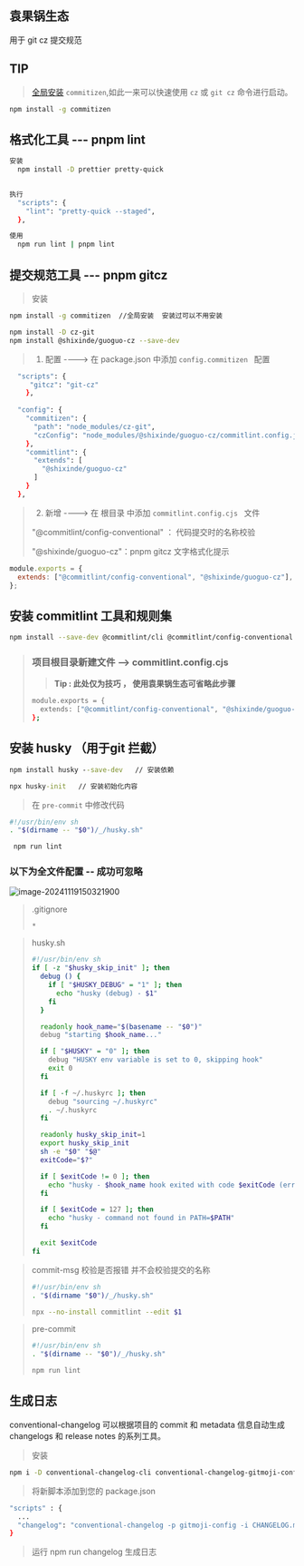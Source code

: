 ## 袁果锅生态

用于 git cz 提交规范

## TIP

> [全局安装](https://cz-git.qbb.sh/zh/guide/#全局使用) `commitizen`,如此一来可以快速使用 `cz` 或 `git cz` 命令进行启动。

```sh
npm install -g commitizen
```



##  格式化工具 --- pnpm lint
```sh
安装
  npm install -D prettier pretty-quick

 
执行
  "scripts": {
    "lint": "pretty-quick --staged",
  },

使用
  npm run lint | pnpm lint
```

## 提交规范工具 --- pnpm gitcz

> 安装

```sh
npm install -g commitizen  //全局安装  安装过可以不用安装

npm install -D cz-git
npm install @shixinde/guoguo-cz --save-dev
```

>1. 配置   ---->   在 package.json 中添加 `config.commitizen ` 配置

```bash
  "scripts": {
     "gitcz": "git-cz"
    },
    
  "config": {
    "commitizen": {
      "path": "node_modules/cz-git",
      "czConfig": "node_modules/@shixinde/guoguo-cz/commitlint.config.js"
    },
    "commitlint": {
      "extends": [
        "@shixinde/guoguo-cz"
      ]
    }
  },
```

> 2. 新增  ---->   在 根目录 中添加 `commitlint.config.cjs ` 文件
>
> "@commitlint/config-conventional" ： 代码提交时的名称校验
>
> "@shixinde/guoguo-cz"：pnpm gitcz 文字格式化提示

```js
module.exports = {
  extends: ["@commitlint/config-conventional", "@shixinde/guoguo-cz"],
};
```



## 安装 commitlint 工具和规则集

```bash
npm install --save-dev @commitlint/cli @commitlint/config-conventional

```

> ### 项目根目录新建文件  --> commitlint.config.cjs  
>
> > **Tip :  此处仅为技巧 ， 使用袁果锅生态可省略此步骤**
>
> ```bash
> module.exports = {
>   extends: ["@commitlint/config-conventional", "@shixinde/guoguo-cz"],
> };
> ```

## 安装 husky （用于git 拦截）

```cmd
npm install husky --save-dev   // 安装依赖

npx husky-init   // 安装初始化内容
```

> 在 `pre-commit` 中修改代码

```bash
#!/usr/bin/env sh
. "$(dirname -- "$0")/_/husky.sh"

 npm run lint

```



### 以下为全文件配置 -- 成功可忽略

![image-20241119150321900](https://gitee.com/shixinde/picture-bed/raw/master/image-20241119150321900.png)

> .gitignore
>
> ```
> *
> ```

> husky.sh
>
> ```sh
> #!/usr/bin/env sh
> if [ -z "$husky_skip_init" ]; then
>   debug () {
>     if [ "$HUSKY_DEBUG" = "1" ]; then
>       echo "husky (debug) - $1"
>     fi
>   }
> 
>   readonly hook_name="$(basename -- "$0")"
>   debug "starting $hook_name..."
> 
>   if [ "$HUSKY" = "0" ]; then
>     debug "HUSKY env variable is set to 0, skipping hook"
>     exit 0
>   fi
> 
>   if [ -f ~/.huskyrc ]; then
>     debug "sourcing ~/.huskyrc"
>     . ~/.huskyrc
>   fi
> 
>   readonly husky_skip_init=1
>   export husky_skip_init
>   sh -e "$0" "$@"
>   exitCode="$?"
> 
>   if [ $exitCode != 0 ]; then
>     echo "husky - $hook_name hook exited with code $exitCode (error)"
>   fi
> 
>   if [ $exitCode = 127 ]; then
>     echo "husky - command not found in PATH=$PATH"
>   fi
> 
>   exit $exitCode
> fi
> 
> ```

> commit-msg    校验是否报错 并不会校验提交的名称
>
> ```sh
> #!/usr/bin/env sh
> . "$(dirname "$0")/_/husky.sh"
> 
> npx --no-install commitlint --edit $1
> ```

> pre-commit
>
> ```sh
> #!/usr/bin/env sh
> . "$(dirname -- "$0")/_/husky.sh"
> 
> npm run lint
> ```



## 生成日志

conventional-changelog
可以根据项目的 commit 和 metadata 信息自动生成 changelogs 和 release notes 的系列工具。

> 安装

```sh
npm i -D conventional-changelog-cli conventional-changelog-gitmoji-config
```

> 将新脚本添加到您的 package.json

```sh
"scripts" : {
  ...
  "changelog": "conventional-changelog -p gitmoji-config -i CHANGELOG.md -s"
}
```

> 运行 npm run changelog 生成日志
